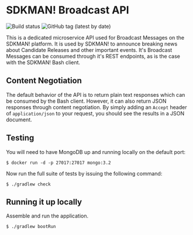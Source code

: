 # SDKMAN! Broadcast API

![Build status](https://github.com/sdkman/sdkman-broadcast/actions/workflows/release.yml/badge.svg)
![GitHub tag (latest by date)](https://img.shields.io/github/v/tag/sdkman/sdkman-broadcast)

This is a dedicated microservice API used for Broadcast Messages on the SDKMAN!
platform. It is used by SDKMAN! to announce breaking news about Candidate
Releases and other important events. It's Broadcast Messages can be consumed
through it's REST endpoints, as is the case with the SDKMAN! Bash client.

## Content Negotiation

The default behavior of the API is to return plain text responses which can be
consumed by the Bash client. However, it can also return JSON responses through
content negotiation. By simply adding an `Accept` header of `application/json`
to your request, you should see the results in a JSON document.

## Testing

You will need to have MongoDB up and running locally on the default port:

    $ docker run -d -p 27017:27017 mongo:3.2

Now run the full suite of tests by issuing the following command:
 
    $ ./gradlew check

## Running it up locally

Assemble and run the application.

    $ ./gradlew bootRun


